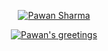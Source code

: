 <div align="center">
  <p>
    <a href="https://github.com/PawanDev52">
      <img src="https://readme-typing-svg.demolab.com?font=Fira+Code&size=22&duration=1&pause=1000&center=true&vCenter=true&repeat=false&random=false&width=510&height=25&lines=Pawan+Sharma" alt="Pawan Sharma"/></a>
  </p>

  <p>
    <a href="https://github.com/PawanDev52">
      <img src="https://readme-typing-svg.demolab.com?font=Fira+Code&size=22&pause=1000&center=true&vCenter=true&random=false&width=550&height=30&lines=Hello+there!;💻+I'm+a+passionate+Web+Developer+💻;📚+Always+learning+new+things+📚;🚀+Eat+Code+Sleep+Repeat+🚀;⚡+Happy+coding+⚡" alt="Pawan's greetings"/></a>
  </p>
</div>
